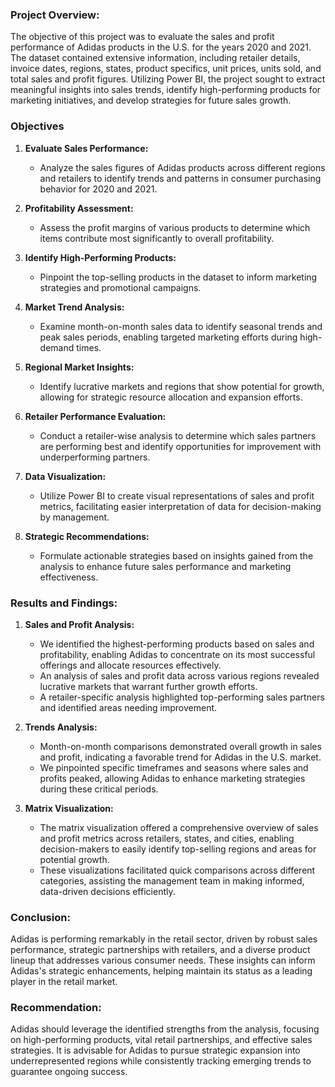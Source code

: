 ### Project Overview:

The objective of this project was to evaluate the sales and profit performance of Adidas products in the U.S. for the years 2020 and 2021. The dataset contained extensive information, including retailer details, invoice dates, regions, states, product specifics, unit prices, units sold, and total sales and profit figures. Utilizing Power BI, the project sought to extract meaningful insights into sales trends, identify high-performing products for marketing initiatives, and develop strategies for future sales growth.

### Objectives 

1. **Evaluate Sales Performance:**
   - Analyze the sales figures of Adidas products across different regions and retailers to identify trends and patterns in consumer purchasing behavior for 2020 and 2021.

2. **Profitability Assessment:**
   - Assess the profit margins of various products to determine which items contribute most significantly to overall profitability.

3. **Identify High-Performing Products:**
   - Pinpoint the top-selling products in the dataset to inform marketing strategies and promotional campaigns.

4. **Market Trend Analysis:**
   - Examine month-on-month sales data to identify seasonal trends and peak sales periods, enabling targeted marketing efforts during high-demand times.

5. **Regional Market Insights:**
   - Identify lucrative markets and regions that show potential for growth, allowing for strategic resource allocation and expansion efforts.

6. **Retailer Performance Evaluation:**
   - Conduct a retailer-wise analysis to determine which sales partners are performing best and identify opportunities for improvement with underperforming partners.

7. **Data Visualization:**
   - Utilize Power BI to create visual representations of sales and profit metrics, facilitating easier interpretation of data for decision-making by management.

8. **Strategic Recommendations:**
   - Formulate actionable strategies based on insights gained from the analysis to enhance future sales performance and marketing effectiveness.

### Results and Findings:

1. **Sales and Profit Analysis:**
   - We identified the highest-performing products based on sales and profitability, enabling Adidas to concentrate on its most successful offerings and allocate resources effectively.
   - An analysis of sales and profit data across various regions revealed lucrative markets that warrant further growth efforts.
   - A retailer-specific analysis highlighted top-performing sales partners and identified areas needing improvement.

2. **Trends Analysis:**
   - Month-on-month comparisons demonstrated overall growth in sales and profit, indicating a favorable trend for Adidas in the U.S. market.
   - We pinpointed specific timeframes and seasons where sales and profits peaked, allowing Adidas to enhance marketing strategies during these critical periods.

3. **Matrix Visualization:**
   - The matrix visualization offered a comprehensive overview of sales and profit metrics across retailers, states, and cities, enabling decision-makers to easily identify top-selling regions and areas for potential growth.
   - These visualizations facilitated quick comparisons across different categories, assisting the management team in making informed, data-driven decisions efficiently.

### Conclusion:
Adidas is performing remarkably in the retail sector, driven by robust sales performance, strategic partnerships with retailers, and a diverse product lineup that addresses various consumer needs. These insights can inform Adidas's strategic enhancements, helping maintain its status as a leading player in the retail market.

### Recommendation:
Adidas should leverage the identified strengths from the analysis, focusing on high-performing products, vital retail partnerships, and effective sales strategies. It is advisable for Adidas to pursue strategic expansion into underrepresented regions while consistently tracking emerging trends to guarantee ongoing success.
